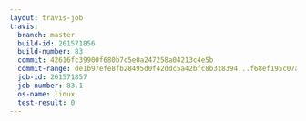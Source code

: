 ```yaml
---
layout: travis-job
travis:
  branch: master
  build-id: 261571856
  build-number: 83
  commit: 42616fc39900f680b7c5e0a247258a04213c4e5b
  commit-range: de1b97efe8fb28495d0f42ddc5a42bfc8b318394...f68ef195c07a83c940ca4c1a4f490c0e8e4fc62c
  job-id: 261571857
  job-number: 83.1
  os-name: linux
  test-result: 0
---
```

